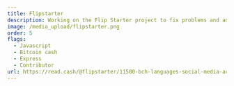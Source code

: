 ```yaml
---
title: Flipstarter
description: Working on the Flip Starter project to fix problems and add new features
image: /media_upload/flipstarter.png
order: 5
flags:
  - Javascript
  - Bitcoin cash
  - Express
  - Contributor
url: https://read.cash/@flipstarter/11500-bch-languages-social-media-accountability-easy-editor-better-safety-9cec8e8e
---
```

